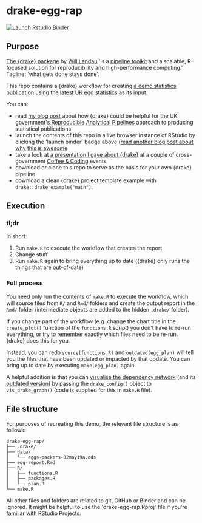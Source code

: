 # drake-egg-rap

[![Launch Rstudio Binder](http://mybinder.org/badge_logo.svg)](https://mybinder.org/v2/gh/matt-dray/drake-egg-rap/master?urlpath=rstudio)

## Purpose

[The {drake} package](https://github.com/ropensci/drake) by [Will Landau](https://wlandau.github.io/) 'is a [pipeline toolkit](https://github.com/pditommaso/awesome-pipeline) and a scalable, R-focused solution for reproducibility and high-performance computing.' Tagline: 'what gets done stays done'.

This repo contains a {drake} workflow for creating [a demo statistics publication](https://matt-dray.github.io/drake-egg-rap/egg-report.html) using the [latest UK egg statistics](https://www.gov.uk/government/statistics/egg-statistics) as its input.

You can:

* read [my blog post](https://www.rostrum.blog/2019/07/23/can-drake-rap/) about how {drake} could be helpful for the UK government's [Reproducible Analytical Pipelines](https://ukgovdatascience.github.io/rap-website/) approach to producing statistical publications
* launch the contents of this repo in a live browser instance of RStudio by clicking the 'launch binder' badge above ([read another blog post about why this is awesome]((https://www.rostrum.blog/2019/08/25/holepunch-drake/))
* take a look at [a presentation I gave about {drake}](https://github.com/matt-dray/drake-egg-rap/blob/master/docs/drake-presentation.pdf) at a couple of cross-government [Coffee & Coding](https://ukgovdatascience.github.io/rap-website/resource-coffee-and-coding.html) events
* download or clone this repo to serve as the basis for your own {drake} pipeline
* download a clean {drake} project template example with `drake::drake_example("main")`.

## Execution

### tl;dr

In short: 

1. Run `make.R` to execute the workflow that creates the report
1. Change stuff
1. Run `make.R` again to bring everything up to date ({drake} only runs the things that are out-of-date)

### Full process

You need only run the contents of `make.R` to execute the workflow, which will source files from `R/` and `Rmd/` folders and create the output report in the `Rmd/` folder (intermediate objects are added to the hidden `.drake/` folder).

If you change part of the workflow (e.g. change the chart title in the `create_plot()` function of the `functions.R` script) you don't have to re-run everything, or try to remember exactly which files need to be re-run. {drake} does this for you.

Instead, you can redo `source(functions.R)` and `outdated(egg_plan)` will tell you the files that have been updated or impacted by that update. You can bring up to date by executing `make(egg_plan)` again.

A helpful addition is that you can [visualise the dependency network](https://matt-dray.github.io/drake-egg-rap/dependency-graph.html) (and its [outdated version](https://matt-dray.github.io/drake-egg-rap/dependency-graph-outdated.html)) by passing the `drake_config()` object to `vis_drake_graph()` (code is supplied for this in `make.R` file).

## File structure

For purposes of recreating this demo, the relevant file structure is as follows:

```
drake-egg-rap/
├── .drake/
├── data/
│   └── eggs-packers-02may19a.ods
├── egg-report.Rmd
├── R/
│   ├── functions.R
│   ├── packages.R
│   └── plan.R
└── make.R
```

All other files and folders are related to git, GitHub or Binder and can be ignored. It might be helpful to use the 'drake-egg-rap.Rproj' file if you're familiar with RStudio Projects.